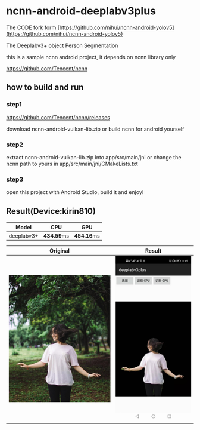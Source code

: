 # ncnn-android-deeplabv3plus

The CODE fork form [https://github.com/nihui/ncnn-android-yolov5](https://github.com/nihui/ncnn-android-yolov5)

The Deeplabv3+ object Person Segmentation

this is a sample ncnn android project, it depends on ncnn library only

https://github.com/Tencent/ncnn

## how to build and run
### step1
https://github.com/Tencent/ncnn/releases

download ncnn-android-vulkan-lib.zip or build ncnn for android yourself

### step2
extract ncnn-android-vulkan-lib.zip into app/src/main/jni or change the ncnn path to yours in app/src/main/jni/CMakeLists.txt

### step3
open this project with Android Studio, build it and enjoy!

## Result(Device:kirin810)
|Model|CPU|GPU|
|---|---|---|
|deeplabv3+|**434.59**ms|**454.16**ms|


|Original|Result|
|---|---|
|![org1](https://github.com/runrunrun1994/Image/blob/main/PersonSegmeantation/Android/pexels-photo-824109.jpg) |![res1](https://github.com/runrunrun1994/Image/blob/main/PersonSegmeantation/Android/pexels-photo-824109.png)|


